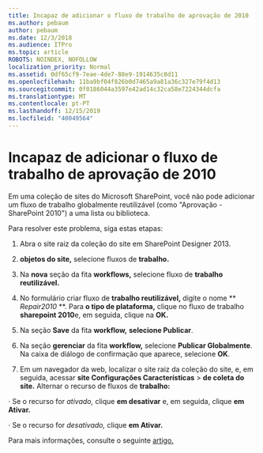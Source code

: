 ```yaml
---
title: Incapaz de adicionar o fluxo de trabalho de aprovação de 2010
ms.author: pebaum
author: pebaum
ms.date: 12/3/2018
ms.audience: ITPro
ms.topic: article
ROBOTS: NOINDEX, NOFOLLOW
localization_priority: Normal
ms.assetid: 0df65cf9-7eae-4de7-88e9-1914635c8d11
ms.openlocfilehash: 11ba9bf04f826b0d7465a9a81a36c327e79f4d13
ms.sourcegitcommit: 0f0186044a3597e42ad14c32ca58e7224344dcfa
ms.translationtype: MT
ms.contentlocale: pt-PT
ms.lasthandoff: 12/15/2019
ms.locfileid: "40049564"
---
```

# <a name="unable-to-add-2010-approval-workflow"></a>Incapaz de adicionar o fluxo de trabalho de aprovação de 2010

Em uma coleção de sites do Microsoft SharePoint, você não pode adicionar um fluxo de trabalho globalmente reutilizável (como "Aprovação - SharePoint 2010") a uma lista ou biblioteca.
  
Para resolver este problema, siga estas etapas: 
  
1. Abra o site raiz da coleção do site em SharePoint Designer 2013.
  
2. **objetos do site,** selecione fluxos de **trabalho.** 
  
3. Na **nova** seção da fita **workflows,** selecione fluxo de **trabalho reutilizável.** 
  
4. No formulário criar fluxo de **trabalho reutilizável,** digite o nome ** *Repair2010* **. Para **o tipo de plataforma,** clique no fluxo de trabalho **sharepoint 2010**e, em seguida, clique na **OK.** 
  
1. Na seção **Save** da fita **workflow,** **selecione Publicar**. 
  
2. Na seção **gerenciar** da fita **workflow,** selecione **Publicar Globalmente**. Na caixa de diálogo de confirmação que aparece, selecione **OK**. 
  
3. Em um navegador da web, localizar o site raiz da coleção do site, e, em seguida, acessar **site Configurações Características** \> **de coleta do site.** Alternar o recurso de fluxos de **trabalho:** 
  
· Se o recurso for *ativado,* clique **em desativar** e, em seguida, clique **em Ativar.** 
  
· Se o recurso for *desativado,* clique **em Ativar.** 
  
Para mais informações, consulte o seguinte [artigo.](https://go.microsoft.com/fwlink/?linkid=2047770&amp;clcid=0x409)
  

